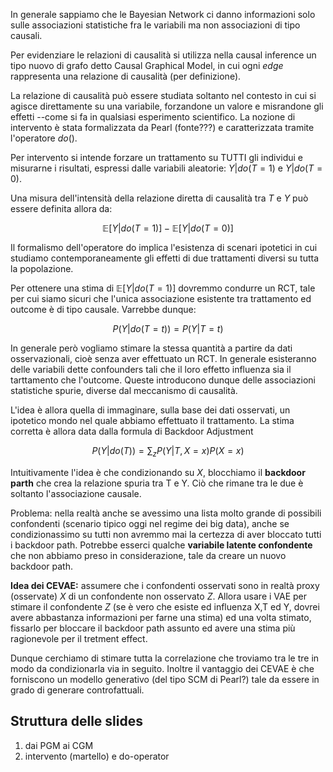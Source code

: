In generale sappiamo che le Bayesian Network ci danno informazioni solo sulle associazioni statistiche fra le variabili ma non associazioni di tipo causali.

Per evidenziare le relazioni di causalità si utilizza nella causal inference un tipo nuovo di grafo detto Causal Graphical Model, in cui ogni *edge* rappresenta una relazione di causalità (per definizione).

La relazione di causalità può essere studiata soltanto nel contesto in cui si agisce direttamente su una variabile, forzandone un valore e misrandone gli effetti --come si fa in qualsiasi esperimento scientifico. 
La nozione di intervento è stata formalizzata da Pearl (fonte???) e caratterizzata tramite l'operatore $do()$. 

Per intervento si intende forzare un trattamento su TUTTI gli individui e misurarne i risultati, espressi dalle variabili aleatorie: $Y|do(T=1)$ e $Y|do(T=0)$.

Una misura dell'intensità della relazione diretta di causalità tra $T$ e $Y$ può essere definita allora da:

$$
\mathbb{E}[Y|do(T=1)]-\mathbb{E}[Y|do(T=0)]
$$

Il formalismo dell'operatore do implica l'esistenza di scenari ipotetici in cui studiamo contemporaneamente gli effetti di due trattamenti diversi su tutta la popolazione.

<!-- Il problema è che non abbiamo un modo diretto di calcolare espressioni che contengono il $do()$ operator, ma possiamo calcolarle soltanto sotto particolari assunzioni. -->

Per ottenere una stima di $\mathbb{E}[Y|do(T=1)]$  dovremmo condurre un RCT, tale per cui siamo sicuri che l'unica associazione esistente tra trattamento ed outcome è di tipo causale. Varrebbe dunque:

$$
P(Y|do(T=t)) = P(Y|T=t) 
$$

In generale però vogliamo stimare la stessa quantità a partire da dati osservazionali, cioè senza aver effettuato un RCT. In generale esisteranno delle variabili dette confounders tali che il loro effetto influenza sia il tarttamento che l'outcome. Queste introducono dunque delle associazioni statistiche spurie, diverse dal meccanismo di causalità.

L'idea è allora quella di immaginare, sulla base dei dati osservati, un ipotetico mondo nel quale abbiamo effettuato il trattamento. La stima corretta è allora data dalla formula di Backdoor Adjustment 

$$
P(Y|do(T))=\sum_z P(Y|T,X=x)P(X=x)
$$

Intuitivamente l'idea è che condizionando su $X$, blocchiamo il **backdoor parth** che crea la relazione spuria tra T e Y. Ciò che rimane tra le due è soltanto l'associazione causale.

Problema: nella realtà anche se avessimo una lista molto grande di possibili confondenti (scenario tipico oggi nel regime dei big data), anche se condizionassimo su tutti non avremmo mai la certezza di aver bloccato tutti i backdoor path. Potrebbe esserci qualche **variabile latente confondente** che non abbiamo preso in considerazione, tale da creare un nuovo backdoor path.

**Idea dei CEVAE:** assumere che i confondenti osservati sono in realtà proxy (osservate) $X$ di un confondente non osservato $Z$. Allora usare i VAE per stimare il confondente $Z$ (se è vero che esiste ed influenza X,T ed Y, dovrei avere abbastanza informazioni per farne una stima) ed una volta stimato, fissarlo per bloccare il backdoor path assunto ed avere una stima più ragionevole per il tretment effect.

Dunque cerchiamo di stimare tutta la correlazione che troviamo tra le tre in modo da condizionarla via in seguito. Inoltre il vantaggio dei CEVAE è che forniscono un modello generativo (del tipo SCM di Pearl?) tale da essere in grado di generare controfattuali.



## Struttura delle slides
1. dai PGM ai CGM
2. intervento (martello) e do-operator